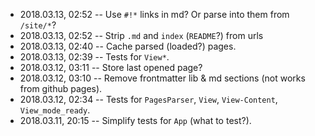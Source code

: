 
- 2018.03.13, 02:52 -- Use `#!*` links in md? Or parse into them from `/site/*`?
- 2018.03.13, 02:52 -- Strip `.md` and `index` (`README`?) from urls
- 2018.03.13, 02:40 -- Cache parsed (loaded?) pages.
- 2018.03.13, 02:39 -- Tests for `View*`.
- 2018.03.12, 03:11 -- Store last opened page?
- 2018.03.12, 03:10 -- Remove frontmatter lib & md sections (not works from github pages).
- 2018.03.12, 02:34 -- Tests for `PagesParser`, `View`, `View-Content`, `View_mode_ready`.
- 2018.03.11, 20:15 -- Simplify tests for `App` (what to test?).

